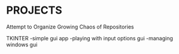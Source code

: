 # PROJECTS
Attempt to Organize Growing Chaos of Repositories

TKINTER
-simple gui app
-playing with input options gui
-managing windows gui
